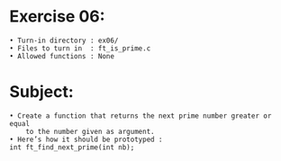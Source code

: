 # Exercise 06:
	• Turn-in directory : ex06/
	• Files to turn in  : ft_is_prime.c
	• Allowed functions : None
# Subject:
	• Create a function that returns the next prime number greater or equal
		to the number given as argument.
	• Here’s how it should be prototyped :
	int ft_find_next_prime(int nb);
